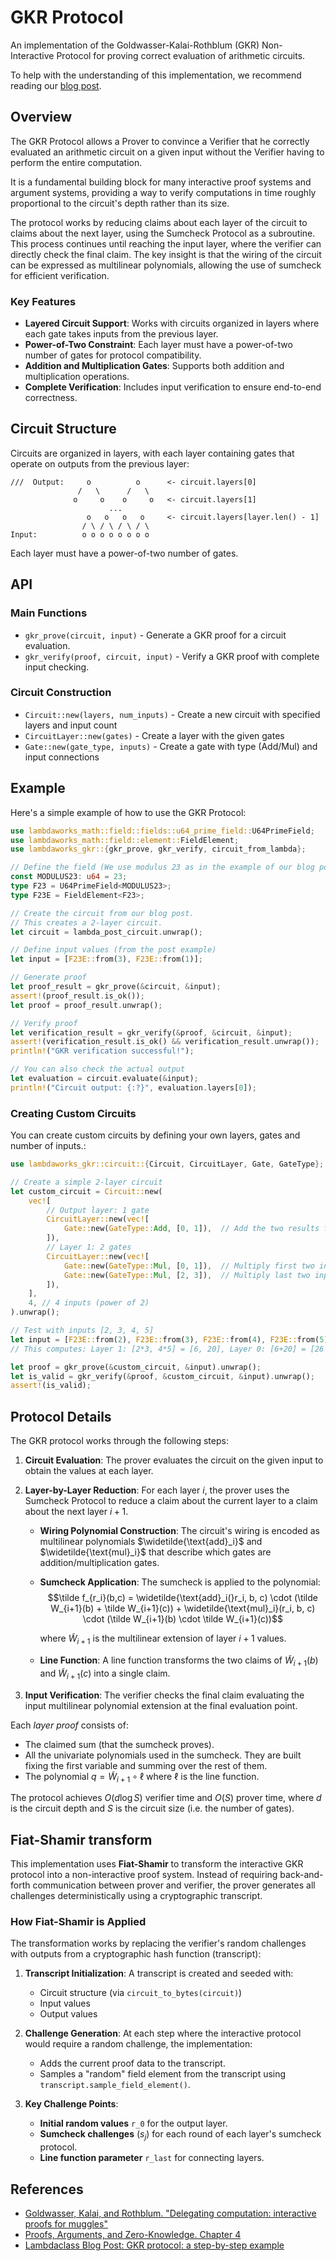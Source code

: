 # GKR Protocol

An implementation of the Goldwasser-Kalai-Rothblum (GKR) Non-Interactive Protocol for proving correct evaluation of arithmetic circuits.

To help with the understanding of this implementation, we recommend reading our [blog post](https://blog.lambdaclass.com/gkr-protocol-a-step-by-step-example/).

## Overview

The GKR Protocol allows a Prover to convince a Verifier that he correctly evaluated an arithmetic circuit on a given input without the Verifier having to perform the entire computation.   

It is a fundamental building block for many interactive proof systems and argument systems, providing a way to verify computations in time roughly proportional to the circuit's depth rather than its size.

The protocol works by reducing claims about each layer of the circuit to claims about the next layer, using the Sumcheck Protocol as a subroutine. This process continues until reaching the input layer, where the verifier can directly check the final claim. The key insight is that the wiring of the circuit can be expressed as multilinear polynomials, allowing the use of sumcheck for efficient verification.

### Key Features

- **Layered Circuit Support**: Works with circuits organized in layers where each gate takes inputs from the previous layer.
- **Power-of-Two Constraint**: Each layer must have a power-of-two number of gates for protocol compatibility.
- **Addition and Multiplication Gates**: Supports both addition and multiplication operations.
- **Complete Verification**: Includes input verification to ensure end-to-end correctness.

## Circuit Structure

Circuits are organized in layers, with each layer containing gates that operate on outputs from the previous layer:

```
///  Output:     o          o      <- circuit.layers[0]
               /   \      /   \
              o     o    o     o   <- circuit.layers[1]
                      ...        
                 o   o   o   o     <- circuit.layers[layer.len() - 1]
                / \ / \ / \ / \
Input:          o o o o o o o o
```

Each layer must have a power-of-two number of gates.

## API

### Main Functions

- `gkr_prove(circuit, input)` - Generate a GKR proof for a circuit evaluation.
- `gkr_verify(proof, circuit, input)` - Verify a GKR proof with complete input checking.

### Circuit Construction

- `Circuit::new(layers, num_inputs)` - Create a new circuit with specified layers and input count
- `CircuitLayer::new(gates)` - Create a layer with the given gates
- `Gate::new(gate_type, inputs)` - Create a gate with type (Add/Mul) and input connections

## Example

Here's a simple example of how to use the GKR Protocol:

```rust
use lambdaworks_math::field::fields::u64_prime_field::U64PrimeField;
use lambdaworks_math::field::element::FieldElement;
use lambdaworks_gkr::{gkr_prove, gkr_verify, circuit_from_lambda};

// Define the field (We use modulus 23 as in the example of our blog posr)
const MODULUS23: u64 = 23;
type F23 = U64PrimeField<MODULUS23>;
type F23E = FieldElement<F23>;

// Create the circuit from our blog post.
// This creates a 2-layer circuit.
let circuit = lambda_post_circuit.unwrap();

// Define input values (from the post example)
let input = [F23E::from(3), F23E::from(1)];

// Generate proof
let proof_result = gkr_prove(&circuit, &input);
assert!(proof_result.is_ok());
let proof = proof_result.unwrap();

// Verify proof
let verification_result = gkr_verify(&proof, &circuit, &input);
assert!(verification_result.is_ok() && verification_result.unwrap());
println!("GKR verification successful!");

// You can also check the actual output
let evaluation = circuit.evaluate(&input);
println!("Circuit output: {:?}", evaluation.layers[0]);
```

### Creating Custom Circuits

You can create custom circuits by defining your own layers, gates and number of inputs.:

```rust
use lambdaworks_gkr::circuit::{Circuit, CircuitLayer, Gate, GateType};

// Create a simple 2-layer circuit
let custom_circuit = Circuit::new(
    vec![
        // Output layer: 1 gate
        CircuitLayer::new(vec![
            Gate::new(GateType::Add, [0, 1]),  // Add the two results from layer 1
        ]),
        // Layer 1: 2 gates
        CircuitLayer::new(vec![
            Gate::new(GateType::Mul, [0, 1]),  // Multiply first two inputs
            Gate::new(GateType::Mul, [2, 3]),  // Multiply last two inputs
        ]),
    ],
    4, // 4 inputs (power of 2)
).unwrap();

// Test with inputs [2, 3, 4, 5]
let input = [F23E::from(2), F23E::from(3), F23E::from(4), F23E::from(5)];
// This computes: Layer 1: [2*3, 4*5] = [6, 20], Layer 0: [6+20] = [26 mod 23] = [3]

let proof = gkr_prove(&custom_circuit, &input).unwrap();
let is_valid = gkr_verify(&proof, &custom_circuit, &input).unwrap();
assert!(is_valid);
```

## Protocol Details

The GKR protocol works through the following steps:

1. **Circuit Evaluation**: The prover evaluates the circuit on the given input to obtain the values at each layer.
2. **Layer-by-Layer Reduction**: For each layer $i$, the prover uses the Sumcheck Protocol to reduce a claim about the current layer to a claim about the next layer $i+1$.

    - **Wiring Polynomial Construction**: The circuit's wiring is encoded as multilinear polynomials $\widetilde{\text{add}_i}$ and $\widetilde{\text{mul}_i}$ that describe which gates are addition/multiplication gates.

    - **Sumcheck Application**: The sumcheck is applied to the polynomial:
        $$\tilde f_{r_i}(b,c) = \widetilde{\text{add}_i(}r_i, b, c) \cdot (\tilde W_{i+1}(b) + \tilde W_{i+1}(c)) + \widetilde{\text{mul}_i}(r_i, b, c) \cdot (\tilde W_{i+1}(b) \cdot \tilde W_{i+1}(c))$$

        where $\tilde W_{i+1}$ is the multilinear extension of layer $i+1$ values.

    - **Line Function**: A line function transforms the two  claims of $\tilde W_{i+1}(b)$ and $\tilde W_{i+1}(c)$ into a single claim.
3. **Input Verification**: The verifier checks the final claim evaluating the input multilinear polynomial extension at the final evaluation point.

Each *layer proof* consists of:
- The claimed sum (that the sumcheck proves).
- All the univariate polynomials used in the sumcheck. They are built fixing the first variable and summing over the rest of them. 
- The polynomial $q = \tilde W_{i+1} \circ \ell$ where $\ell$ is the line function.

The protocol achieves $O(d \log S)$ verifier time and $O(S)$ prover time, where $d$ is the circuit depth and $S$ is the circuit size (i.e. the number of gates).


## Fiat-Shamir transform

This implementation uses  **Fiat-Shamir** to transform the interactive GKR protocol into a non-interactive proof system. Instead of requiring back-and-forth communication between prover and verifier, the prover generates all challenges deterministically using a cryptographic transcript.

### How Fiat-Shamir is Applied

The transformation works by replacing the verifier's random challenges with outputs from a cryptographic hash function (transcript):

1. **Transcript Initialization**: A transcript is created and seeded with:
   - Circuit structure (via `circuit_to_bytes(circuit)`)
   - Input values 
   - Output values

2. **Challenge Generation**: At each step where the interactive protocol would require a random challenge, the implementation:
   - Adds the current proof data to the transcript.
   - Samples a "random" field element from the transcript using `transcript.sample_field_element()`.

3. **Key Challenge Points**:
   - **Initial random values** `r_0` for the output layer.
   - **Sumcheck challenges** ($s_j$) for each round of each layer's sumcheck protocol.
   - **Line function parameter** `r_last` for connecting layers.


## References

- [Goldwasser, Kalai, and Rothblum. "Delegating computation: interactive proofs for muggles"](https://dl.acm.org/doi/10.1145/1374376.1374396)
- [Proofs, Arguments, and Zero-Knowledge. Chapter 4](https://people.cs.georgetown.edu/jthaler/ProofsArgsAndZK.pdf)
- [Lambdaclass Blog Post: GKR protocol: a step-by-step example](https://blog.lambdaclass.com/gkr-protocol-a-step-by-step-example/) 
